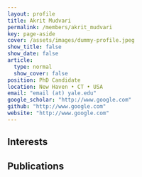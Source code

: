 ```yaml
---
layout: profile
title: Akrit Mudvari
permalink: /members/akrit_mudvari
key: page-aside
cover: /assets/images/dummy-profile.jpeg
show_title: false
show_date: false
article:
  type: normal
  show_cover: false
position: PhD Candidate
location: New Haven • CT • USA
email: "email (at) yale.edu"
google_scholar: "http://www.google.com"
github: "http://www.google.com"
website: "http://www.google.com"
---
```


## Interests

## Publications